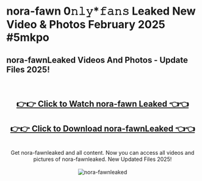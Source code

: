 # nora-fawn 0𝚗𝚕𝚢*𝚏𝚊𝚗𝚜 Leaked New Video & Photos February 2025 #5mkpo

<h2>nora-fawnLeaked Videos And Photos - Update Files 2025!</h2>
<br>
<div align="center">
<h2><a href="https://mediaupload.pro?title=nora-fawn&ref=11F" rel="nofollow">👉👉 Click to Watch nora-fawn Leaked 👈👈</a></h2>
<h2><a href="https://mediaupload.pro?title=nora-fawn&ref=11F" rel="nofollow">👉👉 Click to Download nora-fawnLeaked 👈👈</a></h2>
<br>
Get nora-fawnleaked and all content. Now you can access all videos and pictures of nora-fawnleaked. New Updated Files 2025!
<br>
<br>
<a href="https://mediaupload.pro?title=nora-fawn&ref=11F" rel="nofollow" data-target="animated-image.originalLink"><img src="https://i.ibb.co/Gkj2r4b/banner.png" alt="nora-fawnleaked" style="max-width: 100%; display: inline-block;" data-target="animated-image.originalImage"></a>
</div>
<br>

